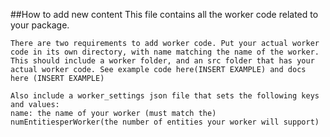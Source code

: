 ##How to add new content
	This file contains all the worker code related to your package.

	There are two requirements to add worker code. Put your actual worker code in its own directory, with name matching the name of the worker. This should include a worker folder, and an src folder that has your actual worker code. See example code here(INSERT EXAMPLE) and docs here (INSERT EXAMPLE)

	Also include a worker_settings json file that sets the following keys and values:
	name: the name of your worker (must match the)
	numEntitiesperWorker(the number of entities your worker will support)

